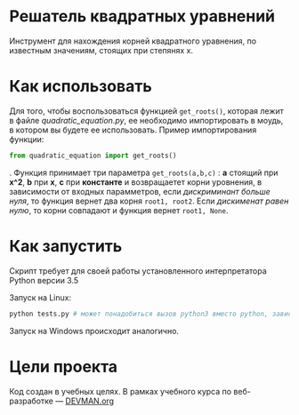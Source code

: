 # Решатель квадратных уравнений

Инструмент для нахождения корней квадратного уравнения, по известным значениям, стоящих при степянях x.

# Как использовать

Для того, чтобы воспользоваться функцией `get_roots()`, которая лежит в файле *quadratic_equation.py*, ее необходимо импортировать в моудь, в котором вы будете ее использовать. Пример импортирования функции: 
```python
from quadratic_equation import get_roots()
```
. Функция принимает три параметра `get_roots(a,b,c)` : **a** стоящий при **x^2**, **b** при **x**, **c** при **константе** и возвращаетет корни уровнения, в зависимости от входных парамметров, если *дискриминант больше нуля*, то функция вернет два корня `root1, root2`. Если *дискименат равен нулю*, то корни совпадают и функция вернет `root1, None`.
   
# Как запустить

Скрипт требует для своей работы установленного интерпретатора Python версии 3.5

Запуск на Linux:

```bash
python tests.py # может понадобиться вызов python3 вместо python, зависит от настроек операционной системы
```

Запуск на Windows происходит аналогично.

# Цели проекта

Код создан в учебных целях. В рамках учебного курса по веб-разработке ― [DEVMAN.org](https://devman.org)
